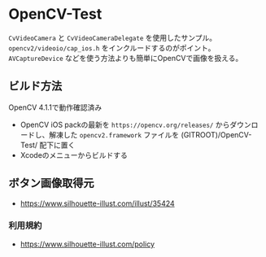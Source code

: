 # OpenCV-Test

 `CvVideoCamera` と `CvVideoCameraDelegate` を使用したサンプル。
 `opencv2/videoio/cap_ios.h` をインクルードするのがポイント。
 `AVCaptureDevice` などを使う方法よりも簡単にOpenCVで画像を扱える。

## ビルド方法
OpenCV 4.1.1で動作確認済み
- OpenCV iOS packの最新を `https://opencv.org/releases/` からダウンロードし、解凍した `opencv2.framework` ファイルを (GITROOT)/OpenCV-Test/ 配下に置く
- Xcodeのメニューからビルドする

## ボタン画像取得元
 - https://www.silhouette-illust.com/illust/35424

### 利用規約
  - https://www.silhouette-illust.com/policy
